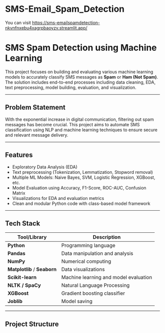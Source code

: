 # SMS-Email_Spam_Detection
You can visit https://sms-emailspamdetection-nkvnfnxebu4xagrpbaoyzv.streamlit.app/


#  SMS Spam Detection using Machine Learning

This project focuses on building and evaluating various machine learning models to accurately classify SMS messages as **Spam** or **Ham (Not Spam)**. The solution includes end-to-end processes including data cleaning, EDA, text preprocessing, model building, evaluation, and visualization.

---

##  Problem Statement

With the exponential increase in digital communication, filtering out spam messages has become crucial. This project aims to automate SMS classification using NLP and machine learning techniques to ensure secure and relevant message delivery.

---

##  Features

- Exploratory Data Analysis (EDA)
- Text preprocessing (Tokenization, Lemmatization, Stopword removal)
- Multiple ML Models: Naive Bayes, SVM, Logistic Regression, XGBoost, etc.
- Model Evaluation using Accuracy, F1-Score, ROC-AUC, Confusion Matrix
- Visualizations for EDA and evaluation metrics
- Clean and modular Python code with class-based model framework

---

## Tech Stack

| Tool/Library      | Description                             |
|-------------------|-----------------------------------------|
| **Python**        | Programming language                    |
| **Pandas**        | Data manipulation and analysis          |
| **NumPy**         | Numerical computing                     |
| **Matplotlib** / **Seaborn** | Data visualizations       |
| **Scikit-learn**  | Machine learning and model evaluation   |
| **NLTK / SpaCy**  | Natural Language Processing             |
| **XGBoost**       | Gradient boosting classifier            |
| **Joblib**        | Model saving                            |

---

## Project Structure

